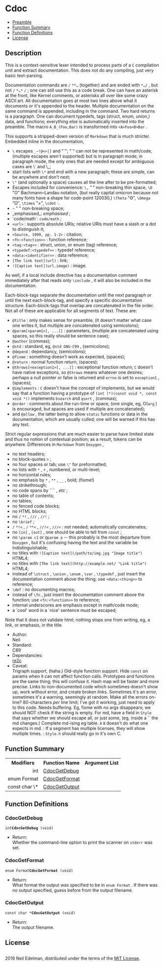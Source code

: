  # Cdoc #

 * <a href = "#preamble:">Preamble</a>
 * <a href = "#summary:">Function Summary</a>
 * <a href = "#fn:">Function Definitions</a>
 * <a href = "#license:">License</a>

 ## <a name = "preamble:">Description</a> ##

This is a context\-sensitive lexer intended to process parts of a `C` compilation unit and extract documentation\. This does not do any compiling, just very basic text\-parsing\.

Documentation commands are `/` `**…` \(together\) and are ended with `*…/` , but not `/` `*…*` `/` ; one can still use this as a code break\. One can have an asterisk at the front, like Kernel comments, or asterisks all over like some crazy ASCII art\. All documentation goes at most two lines above what it documents or it's appended to the header\. Multiple documentation on the same command is appended, including in the command\. Two hard returns is a paragraph\. One can document typedefs, tags \(struct, enum, union,\) data, and functions; everything else is automatically inserted into the preamble\. The macro `A_B_(Foo,Bar)` is transformed into `<A>Foo<B>Bar` \.

This supports a stripped\-down version of `Markdown` that is much stricter\. Embedded inline in the documentation,

 * `\` escapes `_~!@<>[]` and "\`"; "\`" can not be represented in math/code, \(multiple escapes aren't supported\) but is in paragraph mode; in paragraph mode, the only ones that are needed except for ambiguous cases are \\\` and \\\_;
 * start lists with `\*` and end with a new paragraph; these are simple, can be anywhere and don't nest;
 * `\"` \(and optionally a space\) causes all the line after to be pre\-formatted;
 * Escapes included for convenience: `\,` "&#8239;" non\-breaking thin space, `\O` "&#927;" Bachmann–Landau notation, \(but really capital omicron because not many fonts have a shape for code\-point 120030,\) `\Theta` "&#920;", `\Omega` "&#937;", `\times` "&#215;", `\cdot` &#183;\.
 * `~` "&nbsp;" non\-breaking space;
 * \_emphasised\_: _emphasised_ ;
 * \`code/math\`: `code/math` ;
 * `<url>` : supports absolute URIs; relative URIs must have a slash or a dot to distinguish it;
 * `<Source, 1999, pp. 1-2>` : citation;
 * `<fn:<function>>` : function reference;
 * `<tag:<tag>>` : struct, union, or enum \(tag\) reference;
 * `<typedef:<typedef>>` : typedef reference;
 * `<data:<identifier>>` : data reference;
 * `[The link text](url)` : link;
 * `![Caption text](url.image)` : image\.

As well, if a local include directive has a documentation comment immediately after that reads only `\include` , it will also be included in the documentation\.

Each\-block\-tags separate the documentation until the next paragraph or until the next each\-block\-tag, and specify a specific documentation structure\. Each\-block\-tags that overlap are concatenated in the file order\. Not all of these are applicable for all segments of text\. These are:

 * `@title` : only makes sense for preamble, \(it doesn't matter what case one writes it, but multiple are concatenated using semicolons\);
 * `@param[<param1>[, ...]]` : parameters, \(multiple are concatenated using spaces, so this really should be sentence case\);
 * `@author` \(commas\);
 * `@std` : standard, eg, `@std GNU-C99` , \(semicolons\);
 * `@depend` : dependancy, \(semicolons\);
 * `@fixme` : something doesn't work as expected, \(spaces\);
 * `@return` : normal function return, \(spaces\);
 * `@throws[<exception1>[, ...]]` : exceptional function return; `C` doesn't have native exceptions, so `@throws` means whatever one desires; perhaps a null pointer or false is returned and `errno` is set to `exception1` , \(spaces\);
 * `@implements` : `C` doesn't have the concept of implements, but we would say that a function having a prototype of `(int (*)(const void *, const void *))` implements `bsearch` and `qsort` , \(commas\);
 * `@order` : comments about the run\-time or space, \(one single, eg, &#927;\(`arg` \) is encouraged, but spaces are used if multiple are concatenated\);
 * and `@allow` , the latter being to allow `static` functions or data in the documentation, which are usually culled; one will be warned if this has any text\.

Strict regular expressions that are much easier to parse have limited state and thus no notion of contextual position; as a result, tokens can be anywhere\. Differences in `Markdown` from `Doxygen` ,

 * no text headers;
 * no block\-quotes `>` ;
 * no four spaces or tab; use `\"` for preformatted;
 * no lists with `*` , `+` , numbered, or multi\-level;
 * no horizontal rules;
 * no emphasis by `*` , `**` , `__` , bold; \(fixme\!\)
 * no strikethrough;
 * no code spans by ```` , _etc_ ;
 * no table of contents;
 * no tables;
 * no fenced code blocks;
 * no HTML blocks;
 * no `/` `*!` , `///` , `//!` ;
 * no `\brief` ;
 * `/` `*!<` , `/` `**<` , `//!<` , `///<` : not needed; automatically concatenates;
 * no `[in]` , `[out]` , one should be able to tell from `const` ;
 * no `\param c1` or `@param a` \-\- this probably is the most departure from `Doxygen` , but it's confusing having the text and the variable be indistinguishable;
 * no titles with `![Caption text](/path/to/img.jpg "Image title")` HTML4;
 * no titles with `[The link text](http://example.net/ "Link title")` HTML4;
 * instead of `\struct` , `\union` , `\enum` , `\var` , `\typedef` , just insert the documentation comment above the thing; use `<data:<thing>>` to reference;
 * `\def` : no documenting macros;
 * instead of `\fn` , just insert the documentation comment above the function; use `<fn:<function>>` to reference;
 * internal underscores are emphasis except in math/code mode;
 * a \`cool' word in a \`nice' sentence must be escaped;

Note that it does not validate html; nothing stops one from writing, eg, a link, or emphasis, in the title\.

 * Author:  
   Neil
 * Standard:  
   C89
 * Dependancies:  
   [re2c](http://re2c.org/)
 * Caveat:  
   Trigraph support, \(haha\.\) Old\-style function support\. Hide `const` on params when it can not affect function calls\. Prototypes and functions are the same thing; this will confuse it\. Hash map will be faster and more precise\. Links to non\-documented code which sometimes doesn't show up, work without error, and create broken links\. Sometimes it's an error, sometimes it's a warning, seemingly at random\. Make all the errors on\-line? 80\-characters _per_ line limit; I've got it working, just need to apply to this code\. Needs buffering\. Eg, fixme with no args disappears; we should NOT check if the string is empty\. For md, have a field in `Style` that says whether we should escape all, or just some, \(eg, inside a \`\` the md changes\.\) Complete md\-ising eg table\. `A` `B` doesn't do what one expects in md\. : If a segment has multiple licenses, they will show multiple times\. : `Style.h` should really go in it's own C\.




 ## <a name = "summary:">Function Summary</a> ##

<table>

<tr><th>Modifiers</th><th>Function Name</th><th>Argument List</th></tr>

<tr><td align = right>int</td><td><a href = "#fn:CdocGetDebug">CdocGetDebug</a></td><td></td></tr>

<tr><td align = right>enum Format</td><td><a href = "#fn:CdocGetFormat">CdocGetFormat</a></td><td></td></tr>

<tr><td align = right>const char \*</td><td><a href = "#fn:CdocGetOutput">CdocGetOutput</a></td><td></td></tr>

</table>



 ## <a name = "fn:">Function Definitions</a> ##

<a name = "fn:CdocGetDebug"><!-- --></a>
 ### CdocGetDebug ###

`int`**`CdocGetDebug`**` (void)`

 - Return:  
   Whether the command\-line option to print the scanner on `stderr` was set\.




<a name = "fn:CdocGetFormat"><!-- --></a>
 ### CdocGetFormat ###

`enum Format`**`CdocGetFormat`**` (void)`

 - Return:  
   What format the output was specified to be in `enum Format` \. If there was no output specified, guess before from the output filename\.




<a name = "fn:CdocGetOutput"><!-- --></a>
 ### CdocGetOutput ###

`const char *`**`CdocGetOutput`**` (void)`

 - Return:  
   The output filename\.






 ## <a name = "license:">License</a>
 ##

2019 Neil Edelman, distributed under the terms of the [MIT License](https://opensource.org/licenses/MIT)\.



